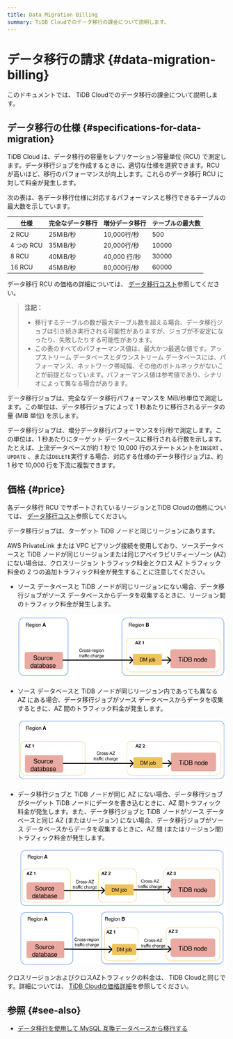 ```yaml
---
title: Data Migration Billing
summary: TiDB Cloudでのデータ移行の課金について説明します。
---
```


# データ移行の請求 {#data-migration-billing}

このドキュメントでは、 TiDB Cloudでのデータ移行の課金について説明します。

## データ移行の仕様 {#specifications-for-data-migration}

TiDB Cloud は、データ移行の容量をレプリケーション容量単位 (RCU) で測定します。データ移行ジョブを作成するときに、適切な仕様を選択できます。RCU が高いほど、移行のパフォーマンスが向上します。これらのデータ移行 RCU に対して料金が発生します。

次の表は、各データ移行仕様に対応するパフォーマンスと移行できるテーブルの最大数を示しています。

| 仕様       | 完全なデータ移行 | 増分データ移行    | テーブルの最大数 |
| -------- | -------- | ---------- | -------- |
| 2 RCU    | 25MiB/秒  | 10,000行/秒  | 500      |
| 4 つの RCU | 35MiB/秒  | 20,000行/秒  | 10000    |
| 8 RCU    | 40MiB/秒  | 40,000 行/秒 | 30000    |
| 16 RCU   | 45MiB/秒  | 80,000行/秒  | 60000    |

データ移行 RCU の価格の詳細については、 [データ移行コスト](https://www.pingcap.com/tidb-dedicated-pricing-details/#dm-cost)参照してください。

> **注記：**
>
> -   移行するテーブルの数が最大テーブル数を超える場合、データ移行ジョブは引き続き実行される可能性がありますが、ジョブが不安定になったり、失敗したりする可能性があります。
> -   この表のすべてのパフォーマンス値は、最大かつ最適な値です。アップストリーム データベースとダウンストリーム データベースには、パフォーマンス、ネットワーク帯域幅、その他のボトルネックがないことが前提となっています。パフォーマンス値は参考値であり、シナリオによって異なる場合があります。

データ移行ジョブは、完全なデータ移行パフォーマンスを MiB/秒単位で測定します。この単位は、データ移行ジョブによって 1 秒あたりに移行されるデータの量 (MiB 単位) を示します。

データ移行ジョブは、増分データ移行パフォーマンスを行/秒で測定します。この単位は、1 秒あたりにターゲット データベースに移行される行数を示します。たとえば、上流データベースが約 1 秒で 10,000 行のステートメントを`INSERT` 、 `UPDATE` 、または`DELETE`実行する場合、対応する仕様のデータ移行ジョブは、約 1 秒で 10,000 行を下流に複製できます。

## 価格 {#price}

各データ移行 RCU でサポートされているリージョンとTiDB Cloudの価格については、 [データ移行コスト](https://www.pingcap.com/tidb-cloud-pricing-details/#dm-cost)参照してください。

データ移行ジョブは、ターゲット TiDB ノードと同じリージョンにあります。

AWS PrivateLink または VPC ピアリング接続を使用しており、ソースデータベースと TiDB ノードが同じリージョンまたは同じアベイラビリティーゾーン (AZ) にない場合は、クロスリージョン トラフィック料金とクロス AZ トラフィック料金の 2 つの追加トラフィック料金が発生することに注意してください。

-   ソース データベースと TiDB ノードが同じリージョンにない場合、データ移行ジョブがソース データベースからデータを収集するときに、リージョン間のトラフィック料金が発生します。

    ![Cross-region traffic charges](/media/tidb-cloud/dm-billing-cross-region-fees.png)

-   ソース データベースと TiDB ノードが同じリージョン内であっても異なる AZ にある場合、データ移行ジョブがソース データベースからデータを収集するときに、AZ 間のトラフィック料金が発生します。

    ![Cross-AZ traffic charges](/media/tidb-cloud/dm-billing-cross-az-fees.png)

-   データ移行ジョブと TiDB ノードが同じ AZ にない場合、データ移行ジョブがターゲット TiDB ノードにデータを書き込むときに、AZ 間トラフィック料金が発生します。また、データ移行ジョブと TiDB ノードがソース データベースと同じ AZ (またはリージョン) にない場合、データ移行ジョブがソース データベースからデータを収集するときに、AZ 間 (またはリージョン間) トラフィック料金が発生します。

    ![Cross-region and cross-AZ traffic charges](/media/tidb-cloud/dm-billing-cross-region-and-az-fees.png)

クロスリージョンおよびクロスAZトラフィックの料金は、 TiDB Cloudと同じです。詳細については、 [TiDB Cloudの価格詳細](https://en.pingcap.com/tidb-cloud-pricing-details/)を参照してください。

## 参照 {#see-also}

-   [データ移行を使用して MySQL 互換データベースから移行する](/tidb-cloud/migrate-from-mysql-using-data-migration.md)
